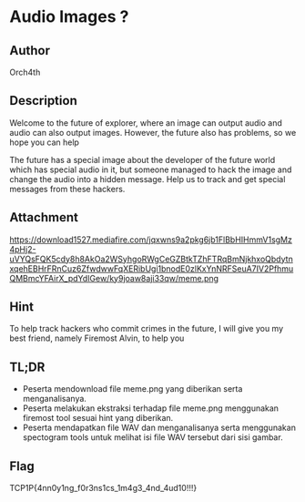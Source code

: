 # Audio Images ?

## Author
Orch4th

## Description
Welcome to the future of explorer, where an image can output audio and audio can also output images. However, the future also has problems, so we hope you can help

The future has a special image about the developer of the future world which has special audio in it, but someone managed to hack the image and change the audio into a hidden message. Help us to track and get special messages from these hackers.

## Attachment
https://download1527.mediafire.com/jqxwns9a2pkg6jb1FlBbHIHmmV1sgMz4pHj2-uVYQsFQK5cdy8h8AkOa2WSyhgoRWgCeGZBtkTZhFTRqBmNjkhxoQbdytnxqehEBHrFRnCuz6ZfwdwwFqXERibUgi1bnodE0zlKxYnNRFSeuA7IV2PfhmuQMBmcYFAirX_pdYdIGew/ky9joaw8aji33qw/meme.png

## Hint
To help track hackers who commit crimes in the future, I will give you my best friend, namely Firemost Alvin, to help you

## TL;DR
- Peserta mendownload file meme.png yang diberikan serta menganalisanya.
- Peserta melakukan ekstraksi terhadap file meme.png menggunakan firemost tool sesuai hint yang diberikan.
- Peserta mendapatkan file WAV dan menganalisanya serta menggunakan spectogram tools untuk melihat isi file WAV tersebut dari sisi gambar.

## Flag
TCP1P{4nn0y1ng_f0r3ns1cs_1m4g3_4nd_4ud10!!!}
